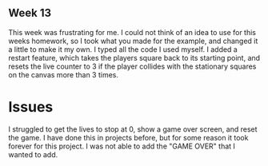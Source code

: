 ## Week 13

This week was frustrating for me. I could not think of an idea to use for this weeks homework, so I took what you made for the example, and changed it a little to make it my own. I typed all the code I used myself. I added a restart feature, which takes the players square back to its starting point, and resets the live counter to 3 if the player collides with the stationary squares on the canvas more than 3 times.

# Issues
I struggled to get the lives to stop at 0, show a game over screen, and reset the game. I have done this in projects before, but for some reason it took forever for this project. I was not able to add the "GAME OVER" that I wanted to add.
